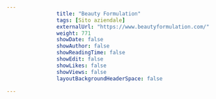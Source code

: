 ---
                title: "Beauty Formulation"
                tags: [Sito aziendale]
                externalUrl: "https://www.beautyformulation.com/"
                weight: 771
                showDate: false
                showAuthor: false
                showReadingTime: false
                showEdit: false
                showLikes: false
                showViews: false
                layoutBackgroundHeaderSpace: false
                ---

